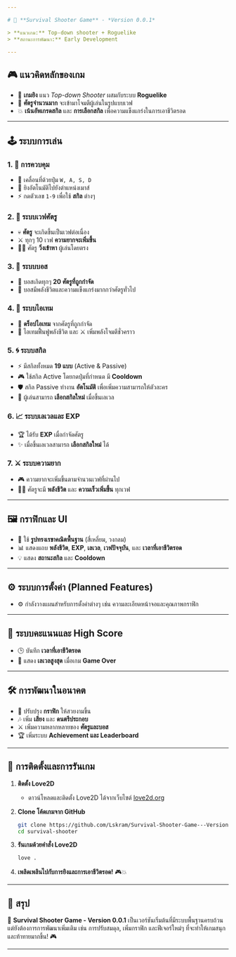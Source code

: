 ```yaml
---

# 🎯 **Survival Shooter Game** - *Version 0.0.1*

> **แนวเกม:** Top-down shooter + Roguelike  
> **สถานะการพัฒนา:** Early Development

---
```


## 🎮 **แนวคิดหลักของเกม**  
- 🔫 **เกมยิง** แนว *Top-down Shooter* ผสมกับระบบ **Roguelike**  
- 👾 **ศัตรูจำนวนมาก** จะเข้ามาโจมตีผู้เล่นในรูปแบบเวฟ  
- 💥 **เน้นอัพเกรดสกิล** และ **การเลือกสกิล** เพื่อความแข็งแกร่งในการเอาชีวิตรอด

---

## 🕹️ **ระบบการเล่น**

### 1. 🧭 **การควบคุม**  
- 🔄 เคลื่อนที่ด้วยปุ่ม `W, A, S, D`  
- 🎯 ยิงอัตโนมัติไปยังตำแหน่งเมาส์  
- ⚡ กดตัวเลข `1-9` เพื่อใช้ **สกิล** ต่างๆ

### 2. 🌊 **ระบบเวฟศัตรู**  
- 💀 **ศัตรู** จะเกิดขึ้นเป็นเวฟต่อเนื่อง  
- ⚔️ ทุกๆ 10 เวฟ **ความยากจะเพิ่มขึ้น**  
- 🚶‍♂️ ศัตรู **วิ่งเข้าหา** ผู้เล่นโดยตรง

### 3. 🧟 **ระบบบอส**  
- 👹 บอสเกิดทุกๆ **20 ศัตรูที่ถูกกำจัด**  
- 💪 บอสมีพลังชีวิตและความแข็งแกร่งมากกว่าศัตรูทั่วไป

### 4. 🎁 **ระบบไอเทม**  
- 🔄 **ดร็อปไอเทม** จากศัตรูที่ถูกกำจัด  
- 💖 ไอเทมฟื้นฟูพลังชีวิต และ ⚔️ เพิ่มพลังโจมตีชั่วคราว

### 5. 🌀 **ระบบสกิล**  
- ⚡ มีสกิลทั้งหมด **19 แบบ** (Active & Passive)  
- 🎮 ใช้สกิล Active โดยกดปุ่มที่กำหนด มี **Cooldown**  
- 🛡️ สกิล Passive ทำงาน **อัตโนมัติ** เพื่อเพิ่มความสามารถให้ตัวละคร  
- 🚀 ผู้เล่นสามารถ **เลือกสกิลใหม่** เมื่อขึ้นเลเวล

### 6. 📈 **ระบบเลเวลและ EXP**  
- 🏆 ได้รับ **EXP** เมื่อกำจัดศัตรู  
- ✨ เมื่อขึ้นเลเวลสามารถ **เลือกสกิลใหม่** ได้

### 7. ⚔️ **ระบบความยาก**  
- 🎮 ความยากจะเพิ่มขึ้นตามจำนวนเวฟที่ผ่านไป  
- 🏃‍♂️ ศัตรูจะมี **พลังชีวิต** และ **ความเร็วเพิ่มขึ้น** ทุกเวฟ

---

## 🖼️ **กราฟิกและ UI**  
- 🔲 ใช้ **รูปทรงเรขาคณิตพื้นฐาน** (สี่เหลี่ยม, วงกลม)  
- 📊 แสดงแถบ **พลังชีวิต**, **EXP**, **เลเวล**, **เวฟปัจจุบัน**, และ **เวลาที่เอาชีวิตรอด**  
- 💡 แสดง **สถานะสกิล** และ **Cooldown**

---

## ⚙️ **ระบบการตั้งค่า (Planned Features)**  
- ⚙️ กำลังวางแผนสำหรับการตั้งค่าต่างๆ เช่น ความละเอียดหน้าจอและคุณภาพกราฟิก

---

## 🏅 **ระบบคะแนนและ High Score**  
- 🕒 บันทึก **เวลาที่เอาชีวิตรอด**  
- 🎯 แสดง **เลเวลสูงสุด** เมื่อเกม **Game Over**

---

## 🛠️ **การพัฒนาในอนาคต**  
- 🎨 ปรับปรุง **กราฟิก** ให้สวยงามขึ้น  
- 🎶 เพิ่ม **เสียง** และ **ดนตรีประกอบ**  
- ⚔️ เพิ่มความหลากหลายของ **ศัตรูและบอส**  
- 🏆 เพิ่มระบบ **Achievement และ Leaderboard**

---

## 🚀 **การติดตั้งและการรันเกม**

1. **ติดตั้ง Love2D**  
   - ดาวน์โหลดและติดตั้ง Love2D ได้จากเว็บไซต์ [love2d.org](https://love2d.org/)

2. **Clone โค้ดเกมจาก GitHub**  
   ```bash
   git clone https://github.com/Lskram/Survival-Shooter-Game---Version-0.0.1.git
   cd survival-shooter
   ```

3. **รันเกมด้วยคำสั่ง Love2D**  
   ```bash
   love .
   ```

4. **เพลิดเพลินไปกับการยิงและการเอาชีวิตรอด!** 🎮💥

---

## 📝 **สรุป**  
🎯 **Survival Shooter Game - Version 0.0.1** เป็นเวอร์ชันเริ่มต้นที่มีระบบพื้นฐานครบถ้วน แต่ยังต้องการการพัฒนาเพิ่มเติม เช่น การปรับสมดุล, เพิ่มกราฟิก และฟีเจอร์ใหม่ๆ ที่จะทำให้เกมสนุกและท้าทายมากขึ้น! 🎮

---

